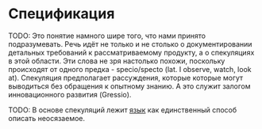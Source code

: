 # Спецификация

TODO: Это понятие намного шире того, что нами принято подразумевать. Речь идёт
не только и не столько о документировании детальных требований к
рассматриваемому продукту, а о спекуляциях в этой области. Эти слова не зря
настолько похожи, поскольку происходят от одного предка - specio/specto
(lat. I observe, watch, look at). Спекуляция предполагает рассуждения, которые
которые могут выводиться без обращения к опытному знанию. А это служит залогом
инновационного развития (Gressio).

TODO: В основе спекуляций лежит [язык](language) как единственный способ описать
неосязаемое.
